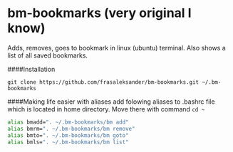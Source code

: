# bm-bookmarks (very original I know)
Adds, removes, goes to bookmark in linux (ubuntu) terminal. Also shows a list of all saved bookmarks.

####Installation
```
git clone https://github.com/frasaleksander/bm-bookmarks.git ~/.bm-bookmarks
```

####Making life easier with aliases
add folowing aliases to .bashrc file which is located in home directory. Move there with command `cd ~`
```bash
alias bmadd=". ~/.bm-bookmarks/bm add"
alias bmrm=". ~/.bm-bookmarks/bm remove"
alias bmto=". ~/.bm-bookmarks/bm goto"
alias bmls=". ~/.bm-bookmarks/bm list"
```
